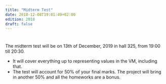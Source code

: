 ```yaml
---
title: "Midterm Test"
date: 2018-12-08T19:01:49+02:00
edition: 2018
draft: false
---
```

# 

The midterm test will be on 13th of December, 2019 in hall 325, from 19:00 till
20:30.

- It will cover everything up to representing values in the VM, including that.
- The test will account for 50% of your final marks. The project will bring in
  another 50% and all the homeworks are a bonus.

